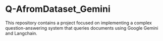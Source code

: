 # Q-AfromDataset_Gemini
This repository contains a project focused on implementing a complex question-answering system that queries documents using Google Gemini and Langchain. 
